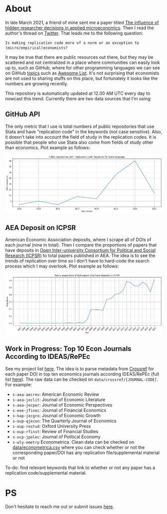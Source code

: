 # About

In late March 2021, a friend of mine sent me a paper titled [The influence of hidden researcher decisions in applied microeconomics](https://onlinelibrary.wiley.com/doi/full/10.1111/ecin.12992). Then I read the author's thread on [Twitter](https://twitter.com/nickchk/status/1374058480219213824). That leads me to the following question:

```
Is making replication code more of a norm or an exception to (micro/empirical)economists?
```

It may be true that there are public resources out there, but they may be scattered and not centralized in a place where communities can easily look up to, such as GitHub, where for other programming languages we can see on GitHub [topics](https://github.com/topics) such as [Awesome List](https://github.com/topics/awesome). It's not surprising that economists are not used to sharing stuffs on this place, but fortunately it looks like the numbers are growing recently.

This repository is automatically updated at 12.00 AM UTC every day to nowcast this trend. Currently there are two data sources that I'm using:

## GitHub API
The only metric that I use is total numbers of public repositories that use Stata and have "replication code" in the keywords (not case sensitive). Also, it doesn't take into account the field of study in the replication codes. It is possible that people who use Stata also come from fields of study other than economics. Plot example as follows:

![replication-code-stata](./img/replication-code-stata.png)

## AEA Deposit on ICPSR
American Economic Association deposits, where I scrape all of DOIs of each journal (nine in total). Then I compare the proportions of papers that have deposits in [Open Inter-university Consortium for Political and Social Research (ICPSR)](https://www.openicpsr.org/) to total papers published in AEA. The idea is to see the trends of replication over time so I don't have to hard-code the search process which I may overlook. Plot example as follows:

![replication-code-stata](./img/aea-deposit-icpsr.png)

## Work in Progress: Top 10 Econ Journals According to IDEAS/RePEc
See my project list [here](https://github.com/ledwindra/replication-code-economics/projects/1). The idea is to parse metadata from [Crossref](https://github.com/CrossRef/rest-api-doc) for each paper DOI in top ten economics journals according IDEAS/RePEc (full list [here](https://ideas.repec.org/top/top.journals.all.html)). The raw data can be checked on `data/crossref/[JOURNAL-CODE]`. For example:
- `s-aea-aecrev`: American Economic Review
- `s-aea-jeclit`: Journal of Economic Literature
- `s-aea-jecper`: Journal of Economic Perspectives
- `s-eee-jfinec`: Journal of Financial Economics
- `s-kap-jecgro`: Journal of Economic Growth
- `s-oup-qjecon`: The Quarterly Journal of Economics
- `s-oup-restud`: Oxford University Press
- `s-oup-rfinst`: Review of Financial Studies
- `s-ucp-jpolec`: Journal of Political Economy
- `s-wly-emetrp` Econometrica. Clean data can be checked on [data/econometrica.csv](https://github.com/ledwindra/replication-code-economics/blob/main/data/econometrica.csv) where you can check whether or not the corresponding paper/DOI has any replication file/supplemental material or not

To-do: find relevant keywords that link to whether or not any paper has a replication code/supplemental material.

# PS
Don't hesitate to reach me out or submit issues [here](https://github.com/ledwindra/replication-code-economics/issues).
